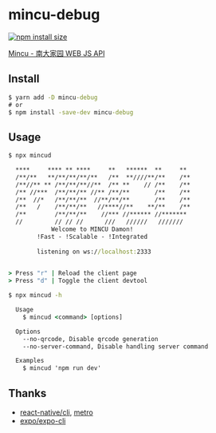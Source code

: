 # mincu-debug

[![npm install size](https://packagephobia.com/badge?p=mincu-debug)](https://packagephobia.com/result?p=mincu-debug)

[Mincu - 南大家园 WEB JS API](https://github.com/ncuhome/mincu)

## Install

```cmd
$ yarn add -D mincu-debug
# or
$ npm install -save-dev mincu-debug 
```

## Usage

```cmd
$ npx mincud

  ****     **** ** ****     **   ******  **     **
  /**/**   **/**/**/**/**   /**  **////**/**    /**
  /**//** ** /**/**/**//**  /** **    // /**    /**
  /** //***  /**/**/** //** /**/**       /**    /**
  /**  //*   /**/**/**  //**/**/**       /**    /**
  /**   /    /**/**/**   //****//**    **/**    /**
  /**        /**/**/**    //*** //****** //******* 
  //         // // //      ///   //////   ///////  
            Welcome to MINCU Damon!
        !Fast - !Scalable - !Integrated
  
        listening on ws://localhost:2333
  

> Press "r" | Reload the client page
> Press "d" | Toggle the client devtool
```

```cmd
$ npx mincud -h

  Usage
    $ mincud <command> [options]

  Options
    --no-qrcode, Disable qrcode generation
    --no-server-command, Disable handling server command

  Examples
    $ mincud 'npm run dev'
```

## Thanks

- [react-native/cli](https://github.com/react-native-community/cli), [metro](https://github.com/facebook/metro)
- [expo/expo-cli](https://github.com/expo/expo-cli)